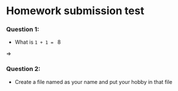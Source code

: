 # Homework submission test

### Question 1:
* What is `1 + 1 = ` 8

=> 

### Question 2:
* Create a file named as your name and put your hobby in that file
